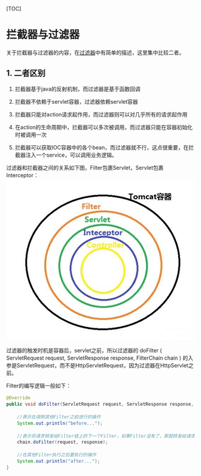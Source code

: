 [TOC]

# 拦截器与过滤器

关于拦截器与过滤器的内容，在[过滤器](./过滤器.md)中有简单的描述，这里集中比较二者。

## 1. 二者区别

1. 拦截器基于java的反射机制，而过滤器是基于函数回调

2. 拦截器不依赖于servlet容器，过滤器依赖servlet容器

3. 拦截器只能对action请求起作用，而过滤器则可以对几乎所有的请求起作用

4. 在action的生命周期中，拦截器可以多次被调用，而过滤器只能在容器初始化时被调用一次

5. 拦截器可以获取IOC容器中的各个bean，而过滤器就不行，这点很重要，在拦截器注入一个service，可以调用业务逻辑。

过滤器和拦截器之间的关系如下图，Filter包裹Servlet，Servlet包裹Interceptor：
![1](./images/过滤器与拦截器/1.jpg)

过滤器的触发时机是容器后，servlet之前，所以过滤器的  doFilter ( ServletRequest request, ServletResponse response, FilterChain chain ) 的入参是ServletRequest，而不是HttpServletRequest，因为过滤器在HttpServlet之前。

Filter的编写逻辑一般如下：

```java
@Override
public void doFilter(ServletRequest request, ServletResponse response, FilterChain chain) throws IOException, ServletException {

    //表示在调用其他Filter之前进行的操作
    System.out.println("before...");

    //表示将请求转发给Filter链上的下一个Filter，如果Filter没有了，那就转发给请求资源。
    chain.doFilter(request, response);

    //在其他Filter执行之后要执行的操作
    System.out.println("after...");
}
```
